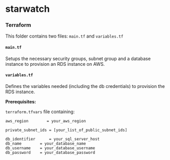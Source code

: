 # starwatch

### Terraform
This folder contains two files: `main.tf` and `variables.tf`

#### `main.tf`
Setups the necessary security groups, subnet group and a database instance to provision an RDS instance on AWS.

#### `variables.tf`
Defines the variables needed (including the db credentials) to provision the RDS instance.

**Prerequisites:**

`terraform.tfvars` file containing:

```
aws_region        = your_aws_region

private_subnet_ids = [your_list_of_public_subnet_ids]

db_identifier      = your_sql_server_host
db_name        = your_database_name
db_username    = your_database_username
db_password    = your_database_password

```

